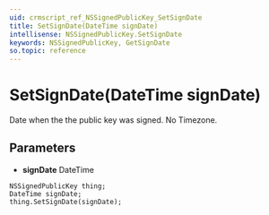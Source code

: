 ```yaml
---
uid: crmscript_ref_NSSignedPublicKey_SetSignDate
title: SetSignDate(DateTime signDate)
intellisense: NSSignedPublicKey.SetSignDate
keywords: NSSignedPublicKey, GetSignDate
so.topic: reference
---
```


# SetSignDate(DateTime signDate)

Date when the the public key was signed. No Timezone.

## Parameters

* **signDate** DateTime

```crmscript
NSSignedPublicKey thing;
DateTime signDate;
thing.SetSignDate(signDate);
```

